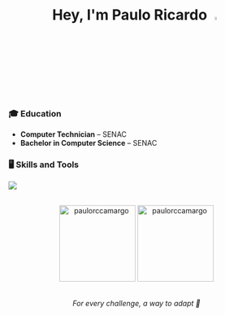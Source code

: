 <h1 align="center">Hey, I'm Paulo Ricardo <img src="https://github.com/TheDudeThatCode/TheDudeThatCode/raw/master/Assets/Hi.gif" width="4%"></h1>

### 🎓 **Education**

- **Computer Technician** – SENAC  
- **Bachelor in Computer Science** – SENAC

###

###


### 🖥️ **Skills and Tools**

<p align="left">
    <img src="https://skillicons.dev/icons?i=js,typescript,nest,vue,nuxt,php,laravel,mysql,mongodb,docker,git,postman,vscode" />
</p>

<br>

<div align="center">
  <img height="150" src="https://github-readme-stats.vercel.app/api/top-langs?username=paulorccamargo&show_icons=true&locale=en&layout=compact&theme=swift&hide=html,css" alt="paulorccamargo" />
  <img height="150" src="https://github-readme-streak-stats.herokuapp.com/?user=paulorccamargo&theme=swift" alt="paulorccamargo" />
</div>

<br>

<p align="center">
  <em>
    For every challenge, a way to adapt 🚀
  </em>
</p>
